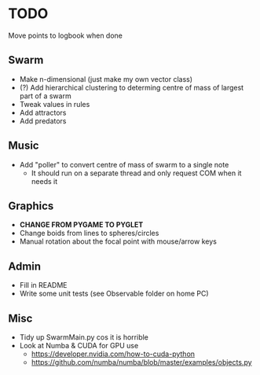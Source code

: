 # TODO

Move points to logbook when done

## Swarm

* Make n-dimensional (just make my own vector class)
* (?) Add hierarchical clustering to determing centre of mass of largest part of a swarm
* Tweak values in rules
* Add attractors
* Add predators


## Music

* Add "poller" to convert centre of mass of swarm to a single note
	* It should run on a separate thread and only request COM when it needs it 


## Graphics

* **CHANGE FROM PYGAME TO PYGLET**
* Change boids from lines to spheres/circles
* Manual rotation about the focal point with mouse/arrow keys


## Admin

* Fill in README
* Write some unit tests (see Observable folder on home PC)


## Misc

* Tidy up SwarmMain.py cos it is horrible
* Look at Numba & CUDA for GPU use
	* https://developer.nvidia.com/how-to-cuda-python
	* https://github.com/numba/numba/blob/master/examples/objects.py